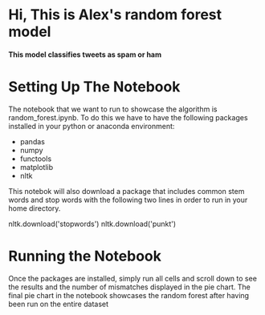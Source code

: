 # Hi, This is Alex's random forest model
#### This model classifies tweets as spam or ham

# Setting Up The Notebook

The notebook that we want to run to showcase the algorithm is
random\_forest.ipynb. 
To do this we have to have the following packages installed in 
your python or anaconda environment:

- pandas
- numpy
- functools
- matplotlib
- nltk

This notebok will also download a package that includes common stem words and stop words
with the following two lines in order to run in your home directory.

nltk.download('stopwords')
nltk.download('punkt')

# Running the Notebook

Once the packages are installed, simply run all cells and scroll
down to see the results and the number of mismatches displayed
in the pie chart. The final pie chart in the notebook showcases
the random forest after having been run on the entire dataset

